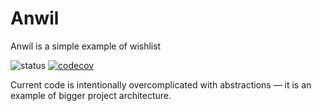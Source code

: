 # Anwil

Anwil is a simple example of wishlist

![status](https://github.com/outcatcher/anwil/actions/workflows/main.yaml/badge.svg)
[![codecov](https://codecov.io/gh/outcatcher/anwil/branch/main/graph/badge.svg?token=IxZ4Lw2qkQ)](https://codecov.io/gh/outcatcher/anwil)

Current code is intentionally overcomplicated with abstractions — it is an example of 
bigger project architecture.
